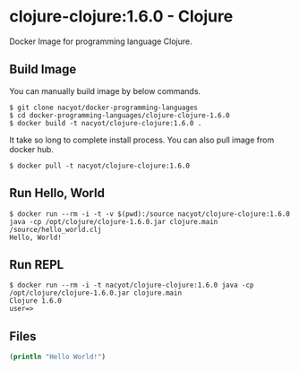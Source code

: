 # clojure-clojure:1.6.0 - Clojure

Docker Image for programming language Clojure.

## Build Image

You can manually build image by below commands.

```
$ git clone nacyot/docker-programming-languages
$ cd docker-programming-languages/clojure-clojure-1.6.0
$ docker build -t nacyot/clojure-clojure:1.6.0 .
```

It take so long to complete install process. You can also pull image from docker hub.

```
$ docker pull -t nacyot/clojure-clojure:1.6.0
```

## Run Hello, World

```
$ docker run --rm -i -t -v $(pwd):/source nacyot/clojure-clojure:1.6.0 java -cp /opt/clojure/clojure-1.6.0.jar clojure.main /source/hello_world.clj
Hello, World!
```

## Run REPL

```
$ docker run --rm -i -t nacyot/clojure-clojure:1.6.0 java -cp /opt/clojure/clojure-1.6.0.jar clojure.main
Clojure 1.6.0
user=>

```

## Files

```clojure
(println "Hello World!")
```
